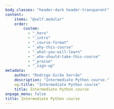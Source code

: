 ```yaml
---
body_classes: "header-dark header-transparent"
content:
    items: "@self.modular"
    order:
        custom:
          - "_hero"
          - "_intro"
          - "_course-format"
          - "_why-this-course"
          - "_what-you-will-learn"
          - "_who-should-take-this-course"
          - "_praise"
          - "_sign-up"
metadata:
    author: "Rodrigo Girão Serrão"
    description: "Intermediate Python course."
    og:title: "Intermediate Python course"
    title: Intermediate Python course
onpage_menu: false
title: Intermediate Python course
---
```

